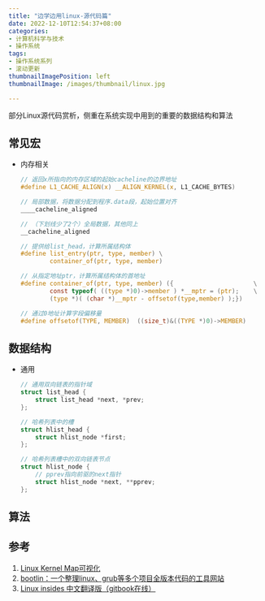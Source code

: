 ```yaml
---
title: "边学边用linux-源代码篇"
date: 2022-12-10T12:54:37+08:00
categories:
- 计算机科学与技术
- 操作系统
tags:
- 操作系统系列
- 滚动更新
thumbnailImagePosition: left
thumbnailImage: /images/thumbnail/linux.jpg

---
```

部分Linux源代码赏析，侧重在系统实现中用到的重要的数据结构和算法
<!--more-->
## 常见宏
- 内存相关
    ```c
    // 返回x所指向的内存区域的起始cacheline的边界地址
    #define L1_CACHE_ALIGN(x) __ALIGN_KERNEL(x, L1_CACHE_BYTES)
    ```
    ```c
    // 局部数据，将数据分配到程序.data段，起始位置对齐
    ____cacheline_aligned
    ```
    
    ```c
    // （下划线少了2个）全局数据，其他同上
    __cacheline_aligned
    ```
    ```c
    // 提供给list_head，计算所属结构体
    #define list_entry(ptr, type, member) \
	        container_of(ptr, type, member)

    // 从指定地址ptr，计算所属结构体的首地址
    #define container_of(ptr, type, member) ({                      \
            const typeof( ((type *)0)->member ) *__mptr = (ptr);    \
            (type *)( (char *)__mptr - offsetof(type,member) );})

    // 通过0地址计算字段偏移量
    #define offsetof(TYPE, MEMBER)  ((size_t)&((TYPE *)0)->MEMBER)
    ```

## 数据结构
- 通用
    ```c
    // 通用双向链表的指针域
    struct list_head {
        struct list_head *next, *prev;
    };
    ```
    ```c
    // 哈希列表中的槽
    struct hlist_head {
        struct hlist_node *first;
    };

    // 哈希列表槽中的双向链表节点
    struct hlist_node {
        // pprev指向前驱的next指针
        struct hlist_node *next, **pprev;
    };
    ```

## 算法

## 参考
1. [Linux Kernel Map可视化](https://makelinux.github.io/kernel/map/)
2. [bootlin：一个整理linux、grub等多个项目全版本代码的工具网站](https://elixir.bootlin.com/linux/latest/source)
3. [Linux insides 中文翻译版（gitbook在线）](https://xinqiu.gitbooks.io/linux-insides-cn/content/)